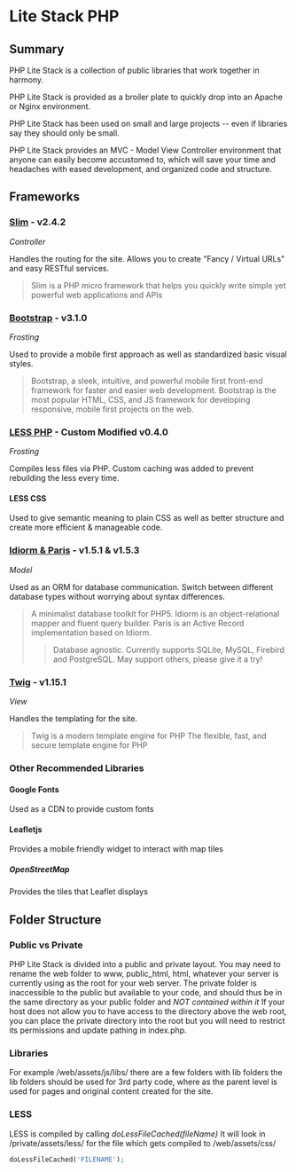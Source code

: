 # Lite Stack PHP

## Summary
PHP Lite Stack is a collection of public libraries that work together in harmony.

PHP Lite Stack is provided as a broiler plate to quickly drop into an Apache or Nginx environment.

PHP Lite Stack has been used on small and large projects -- even if libraries say they should only  be small.

PHP Lite Stack provides an MVC - Model View Controller environment that anyone can easily become accustomed to,
which will save your time and headaches with eased development, and organized code and structure.

## Frameworks

### [Slim](http://slimframework.com/) - v2.4.2
*Controller*

Handles the routing for the site. Allows you to create "Fancy / Virtual URLs" and easy RESTful services.
> Slim is a PHP micro framework that helps you quickly write simple yet powerful web applications and APIs

### [Bootstrap](http://getbootstrap.com/) - v3.1.0
*Frosting*

Used to provide a mobile first approach as well as standardized basic visual styles.
> Bootstrap, a sleek, intuitive, and powerful mobile first front-end framework for faster and easier web development.
> Bootstrap is the most popular HTML, CSS, and JS framework for developing responsive, mobile first projects on the web.

### [LESS PHP](http://leafo.net/lessphp/) - Custom Modified v0.4.0
*Frosting*

Compiles less files via PHP.  Custom caching was added to prevent rebuilding the less every time.
#### LESS CSS
Used to give semantic meaning to plain CSS as well as better structure and
create more efficient & manageable code.

### [Idiorm & Paris](http://j4mie.github.io/idiormandparis/) - v1.5.1 & v1.5.3
*Model*

Used as an ORM for database communication.  Switch between different database types
without worrying about syntax differences.
> A minimalist database toolkit for PHP5.
> Idiorm is an object-relational mapper and fluent query builder.
> Paris is an Active Record implementation based on Idiorm.
> > Database agnostic. Currently supports SQLite, MySQL, Firebird and PostgreSQL. May support others, please give it a try!

### [Twig](http://twig.sensiolabs.org/) - v1.15.1
*View*

Handles the templating for the site.
> Twig is a modern template engine for PHP
> The flexible, fast, and secure template engine for PHP

### Other Recommended Libraries

#### Google Fonts
Used as a CDN to provide custom fonts

#### Leafletjs
Provides a mobile friendly widget to interact with map tiles
##### OpenStreetMap
Provides the tiles that Leaflet displays

## Folder Structure

### Public vs Private
PHP Lite Stack is divided into a public and private layout.
You may need to rename the web folder to www, public_html, html, whatever your server is currently
using as the root for your web server.
The private folder is inaccessible to the public but available to your code, and should thus
be in the same directory as your public folder and *NOT contained within it*
If your host does not allow you to have access to the directory above the web root,
you can place the private directory into the root but you will need to restrict its permissions
and update pathing in index.php.

### Libraries
For example /web/assets/js/libs/ there are a few folders with lib folders
the lib folders should be used for 3rd party code, where as the parent level is used for
pages and original content created for the site.

### LESS
LESS is compiled by calling *doLessFileCached(fileName)*
It will look in /private/assets/less/ for the file
which gets compiled to /web/assets/css/
```php
doLessFileCached('FILENAME');
```